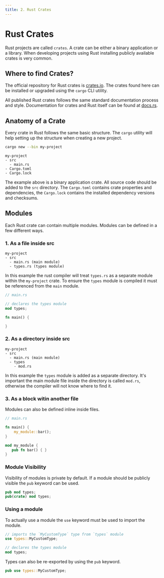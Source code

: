 ```yaml
---
title: 2. Rust Crates
---
```


# Rust Crates

Rust projects are called `crates`. A crate can be either a binary application or a library. When developing projects using Rust installing publicly available crates is very common.

## Where to find Crates?
The official repository for Rust crates is [crates.io](https://crates.io/). The crates found here can be installed or upgraded using the `cargo` CLI utility. 

All published Rust crates follows the same standard documentation process and style. Documentation for crates and Rust itself can be found at [docs.rs](https://docs.rs/).

## Anatomy of a Crate
Every crate in Rust follows the same basic structure. The `cargo` utility will help setting up the structure when creating a new project.

```sh
cargo new --bin my-project
```

```
my-project
- src
  - main.rs
- Cargo.toml
- Cargo.lock
```

The example above is a binary application crate. All source code should be added to the `src` directory. The `Cargo.toml` contains crate properties and dependencies, the `Cargo.lock` contains the installed dependency versions and checksums.

## Modules
Each Rust crate can contain multiple modules. Modules can be defined in a few different ways.

### 1. As a file inside src

```
my-project
- src
  - main.rs (main module)
  - types.rs (types module)
```

In this example the rust compiler will treat `types.rs` as a separate module within the `my-project` crate. To ensure the `types` module is compiled it must be referenced from the `main` module.

```rust
// main.rs

// declares the types module
mod types;

fn main() {

}
```

### 2. As a directory inside src
```
my-project
- src
  - main.rs (main module)
  - types
    - mod.rs
```

In this example the `types` module is added as a separate directory. It's important the main module file inside the directory is called `mod.rs`, otherwise the compiler will not know where to find it.

### 3. As a block witin another file

Modules can also be defined inline inside files.

```rust
// main.rs

fn main() {
    my_module::bar();
}

mod my_module {
   pub fn bar() { } 
}
```

### Module Visibility
Visibility of modules is private by default. If a module should be publicly visible the `pub` keyword can be used.

```rust
pub mod types;
pub(crate) mod types;
```

### Using a module
To actually use a module the `use` keyword must be used to import the module.

```rust
// imports the `MyCustomType` type from `types` module
use types::MyCustomType;

// declares the types module
mod types;
```

Types can also be re-exported by using the `pub` keyword.

```rust
pub use types::MyCustomType;
```


